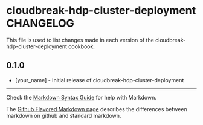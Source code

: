 # cloudbreak-hdp-cluster-deployment CHANGELOG

This file is used to list changes made in each version of the cloudbreak-hdp-cluster-deployment cookbook.

## 0.1.0
- [your_name] - Initial release of cloudbreak-hdp-cluster-deployment

- - -
Check the [Markdown Syntax Guide](http://daringfireball.net/projects/markdown/syntax) for help with Markdown.

The [Github Flavored Markdown page](http://github.github.com/github-flavored-markdown/) describes the differences between markdown on github and standard markdown.
